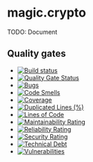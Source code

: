 
# magic.crypto

TODO: Document


## Quality gates

- [![Build status](https://travis-ci.com/polterguy/magic.crypto.svg?master)](https://travis-ci.com/polterguy/magic.crypto)
- [![Quality Gate Status](https://sonarcloud.io/api/project_badges/measure?project=polterguy_magic.crypto&metric=alert_status)](https://sonarcloud.io/dashboard?id=polterguy_magic.crypto)
- [![Bugs](https://sonarcloud.io/api/project_badges/measure?project=polterguy_magic.crypto&metric=bugs)](https://sonarcloud.io/dashboard?id=polterguy_magic.crypto)
- [![Code Smells](https://sonarcloud.io/api/project_badges/measure?project=polterguy_magic.crypto&metric=code_smells)](https://sonarcloud.io/dashboard?id=polterguy_magic.crypto)
- [![Coverage](https://sonarcloud.io/api/project_badges/measure?project=polterguy_magic.crypto&metric=coverage)](https://sonarcloud.io/dashboard?id=polterguy_magic.crypto)
- [![Duplicated Lines (%)](https://sonarcloud.io/api/project_badges/measure?project=polterguy_magic.crypto&metric=duplicated_lines_density)](https://sonarcloud.io/dashboard?id=polterguy_magic.crypto)
- [![Lines of Code](https://sonarcloud.io/api/project_badges/measure?project=polterguy_magic.crypto&metric=ncloc)](https://sonarcloud.io/dashboard?id=polterguy_magic.crypto)
- [![Maintainability Rating](https://sonarcloud.io/api/project_badges/measure?project=polterguy_magic.crypto&metric=sqale_rating)](https://sonarcloud.io/dashboard?id=polterguy_magic.crypto)
- [![Reliability Rating](https://sonarcloud.io/api/project_badges/measure?project=polterguy_magic.crypto&metric=reliability_rating)](https://sonarcloud.io/dashboard?id=polterguy_magic.crypto)
- [![Security Rating](https://sonarcloud.io/api/project_badges/measure?project=polterguy_magic.crypto&metric=security_rating)](https://sonarcloud.io/dashboard?id=polterguy_magic.crypto)
- [![Technical Debt](https://sonarcloud.io/api/project_badges/measure?project=polterguy_magic.crypto&metric=sqale_index)](https://sonarcloud.io/dashboard?id=polterguy_magic.crypto)
- [![Vulnerabilities](https://sonarcloud.io/api/project_badges/measure?project=polterguy_magic.crypto&metric=vulnerabilities)](https://sonarcloud.io/dashboard?id=polterguy_magic.crypto)
